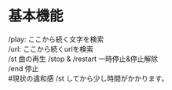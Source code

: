 # 基本機能  
/play: ここから続く文字を検索  
/url: ここから続くurlを検索  
/st 曲の再生
/stop  & /restart 一時停止&停止解除  
/end 停止  
#現状の違和感
/st してから少し時間がかかります。  
